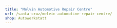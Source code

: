```yaml
---
title: "Melvin Automotive Repair Centre"
url: /santa-cruz/melvin-automotive-repair-centre/
shop: Autowerkstatt
---
```

